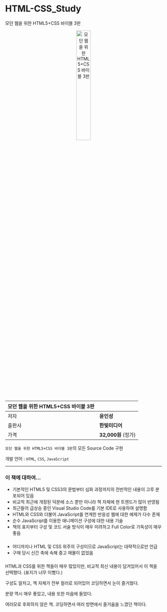 # HTML-CSS_Study
모던 웹을 위한 HTML5+CSS 바이블 3판

<p align="center">
	<img src="https://user-images.githubusercontent.com/50317129/70815818-90276680-1e11-11ea-89f3-9c4f31e38b80.jpg" alt="모던 웹을 위한 HTML5+CSS 바이블 3판" title="모던 웹을 위한 HTML5+CSS 바이블 3판" width="30%" height="30%">
</p>

모던 웹을 위한 HTML5+CSS 바이블 3판 ||
--- | ---
저자 | **윤인성**
출판사 | **한빛미디어**
가격 | **32,000원** (정가)

`모던 웹을 위한 HTML5+CSS 바이블 3판`의 모든 Source Code 구현

개발 언어 : `HTML`, `CSS`, `JavaScript`

---
### 이 책에 대하여...

+ 기본적인 HTML5 및 CSS3의 문법부터 심화 과정까지의 전반적인 내용이 고루 분포되어 있음
+ 비교적 최근에 개정된 덕분에 소스 뿐만 아니라 책 자체에 현 트렌드가 많이 반영됨
+ 최근들어 급상승 중인 Visual Studio Code를 기본 IDE로 사용하여 설명함
+ HTML와 CSS와 더불어 JavaScript를 연계한 반응성 웹에 대한 예제가 다수 존재
+ 순수 JavaScript를 이용한 애니메이션 구성에 대한 내용 기술
+ 책의 표지부터 구성 및 코드 서술 방식이 매우 미려하고 Full Color로 가독성이 매우 좋음


###
 + 어디까지나 HTML 및 CSS 위주의 구성이므로 JavaScript는 대략적으로만 언급
 + 구매 당시 신간 축에 속해 중고 매물이 없었음

###
HTML과 CSS를 위한 책들이 매우 많았지만, 비교적 최신 내용이 담겨있어서 이 책을 선택했다. (표지가 너무 이뻤다.)

구성도 알차고, 책 자체가 전부 컬러로 되어있어 코딩하면서 눈이 즐거웠다.

분량 역시 매우 좋았고, 내용 또한 마음에 들었다.

여러모로 후회하지 않은 책. 코딩하면서 여러 방면에서 즐거움을 느꼈던 책이다.